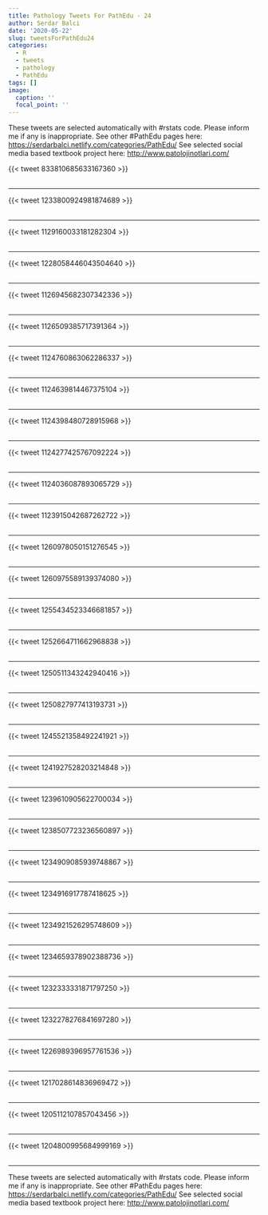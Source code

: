```yaml
---
title: Pathology Tweets For PathEdu - 24
author: Serdar Balci
date: '2020-05-22'
slug: tweetsForPathEdu24
categories:
  - R
  - tweets
  - pathology
  - PathEdu
tags: []
image:
  caption: ''
  focal_point: ''
---
```



These tweets are selected automatically with #rstats code. Please inform me if any is inappropriate.
See other #PathEdu pages here: https://serdarbalci.netlify.com/categories/PathEdu/ 
See selected social media based textbook project here: http://www.patolojinotlari.com/

{{< tweet 833810685633167360 >}}
<br>
<br>
<hr>
{{< tweet 1233800924981874689 >}}
<br>
<br>
<hr>
{{< tweet 1129160033181282304 >}}
<br>
<br>
<hr>
{{< tweet 1228058446043504640 >}}
<br>
<br>
<hr>
{{< tweet 1126945682307342336 >}}
<br>
<br>
<hr>
{{< tweet 1126509385717391364 >}}
<br>
<br>
<hr>
{{< tweet 1124760863062286337 >}}
<br>
<br>
<hr>
{{< tweet 1124639814467375104 >}}
<br>
<br>
<hr>
{{< tweet 1124398480728915968 >}}
<br>
<br>
<hr>
{{< tweet 1124277425767092224 >}}
<br>
<br>
<hr>
{{< tweet 1124036087893065729 >}}
<br>
<br>
<hr>
{{< tweet 1123915042687262722 >}}
<br>
<br>
<hr>
{{< tweet 1260978050151276545 >}}
<br>
<br>
<hr>
{{< tweet 1260975589139374080 >}}
<br>
<br>
<hr>
{{< tweet 1255434523346681857 >}}
<br>
<br>
<hr>
{{< tweet 1252664711662968838 >}}
<br>
<br>
<hr>
{{< tweet 1250511343242940416 >}}
<br>
<br>
<hr>
{{< tweet 1250827977413193731 >}}
<br>
<br>
<hr>
{{< tweet 1245521358492241921 >}}
<br>
<br>
<hr>
{{< tweet 1241927528203214848 >}}
<br>
<br>
<hr>
{{< tweet 1239610905622700034 >}}
<br>
<br>
<hr>
{{< tweet 1238507723236560897 >}}
<br>
<br>
<hr>
{{< tweet 1234909085939748867 >}}
<br>
<br>
<hr>
{{< tweet 1234916917787418625 >}}
<br>
<br>
<hr>
{{< tweet 1234921526295748609 >}}
<br>
<br>
<hr>
{{< tweet 1234659378902388736 >}}
<br>
<br>
<hr>
{{< tweet 1232333331871797250 >}}
<br>
<br>
<hr>
{{< tweet 1232278276841697280 >}}
<br>
<br>
<hr>
{{< tweet 1226989396957761536 >}}
<br>
<br>
<hr>
{{< tweet 1217028614836969472 >}}
<br>
<br>
<hr>
{{< tweet 1205112107857043456 >}}
<br>
<br>
<hr>
{{< tweet 1204800995684999169 >}}
<br>
<br>
<hr>


These tweets are selected automatically with #rstats code. Please inform me if any is inappropriate.
See other #PathEdu pages here: https://serdarbalci.netlify.com/categories/PathEdu/ 
See selected social media based textbook project here: http://www.patolojinotlari.com/
